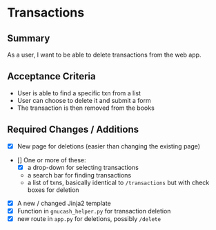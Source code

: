 # Transactions

## Summary
As a user, I want to be able to delete transactions from the web app.

## Acceptance Criteria
- User is able to find a specific txn from a list
- User can choose to delete it and submit a form
- The transaction is then removed from the books

## Required Changes / Additions
- [x] New page for deletions (easier than changing the existing page)
- [] One or more of these:
  - [x] a drop-down for selecting transactions
  - a search bar for finding transactions
  - a list of txns, basically identical to `/transactions` but with check boxes for deletion
- [x] A new / changed Jinja2 template
- [x] Function in `gnucash_helper.py` for transaction deletion
- [x] new route in `app.py` for deletions, possibly `/delete`
